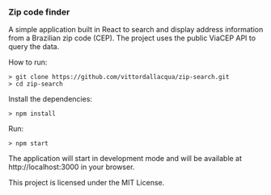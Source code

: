 ### Zip code finder

A simple application built in React to search and display address 
information from a Brazilian zip code (CEP). The project uses the 
public ViaCEP API to query the data.

How to run:

   ```
   > git clone https://github.com/vittordallacqua/zip-search.git
   > cd zip-search
   ```

   Install the dependencies:
   
   ```
   > npm install
   ```

   Run:

   ```
   > npm start
   ```

The application will start in development mode and will be available
at http://localhost:3000 in your browser.

This project is licensed under the MIT License.
